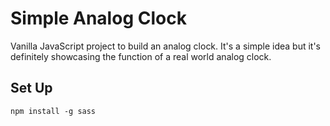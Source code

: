 # Simple Analog Clock

Vanilla JavaScript project to build an analog clock. It's a simple idea but it's definitely showcasing the function of a real world analog clock.

## Set Up

```
npm install -g sass
```
